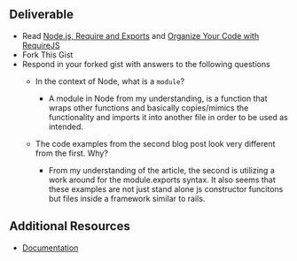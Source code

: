 ## Deliverable

  - Read [Node.js, Require and Exports][rblog] and [Organize Your Code with RequireJS][rblog2]
  - Fork This Gist
  - Respond in your forked gist with answers to the following questions
    - In the context of Node, what is a `module`?
    
      * A module in Node from my understanding, is a function that wraps other functions and basically copies/mimics the functionality and imports it into another file in order to be used as intended.
    
    
    - The code examples from the second blog post look very different from the first. Why?
    
      * From my understanding of the article, the second is utilizing a work around for the module.exports syntax. It also seems that these examples are not just stand alone js constructor funcitons but files inside a framework similar to rails.

  [rblog]: http://openmymind.net/2012/2/3/Node-Require-and-Exports/
  [rblog2]: http://blog.teamtreehouse.com/organize-your-code-with-requirejs

## Additional Resources

* [Documentation](https://webpack.github.io/docs/api-in-modules.html)
